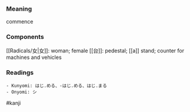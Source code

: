 ### Meaning

commence

### Components

[[Radicals/女|女]]: woman; female [[台]]: pedestal; [[a]] stand; counter for machines and vehicles

### Readings

```
- Kunyomi: はじ.める、-はじ.める、はじ.まる
- Onyomi: シ
```

#kanji